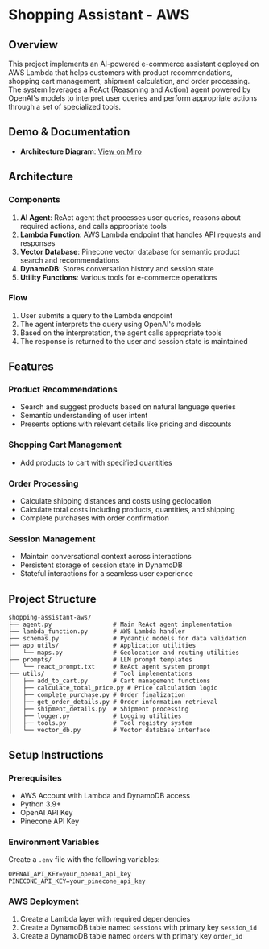 # Shopping Assistant - AWS

## Overview
This project implements an AI-powered e-commerce assistant deployed on AWS Lambda that helps customers with product recommendations, shopping cart management, shipment calculation, and order processing. The system leverages a ReAct (Reasoning and Action) agent powered by OpenAI's models to interpret user queries and perform appropriate actions through a set of specialized tools.

## Demo & Documentation
- **Architecture Diagram**: [View on Miro](https://miro.com/app/board/uXjVIXKzBFg=/?share_link_id=836653816402)

## Architecture

### Components
1. **AI Agent**: ReAct agent that processes user queries, reasons about required actions, and calls appropriate tools
2. **Lambda Function**: AWS Lambda endpoint that handles API requests and responses
3. **Vector Database**: Pinecone vector database for semantic product search and recommendations
4. **DynamoDB**: Stores conversation history and session state
5. **Utility Functions**: Various tools for e-commerce operations

### Flow
1. User submits a query to the Lambda endpoint
2. The agent interprets the query using OpenAI's models
3. Based on the interpretation, the agent calls appropriate tools
4. The response is returned to the user and session state is maintained

## Features

### Product Recommendations
- Search and suggest products based on natural language queries
- Semantic understanding of user intent
- Presents options with relevant details like pricing and discounts

### Shopping Cart Management
- Add products to cart with specified quantities

### Order Processing
- Calculate shipping distances and costs using geolocation
- Calculate total costs including products, quantities, and shipping
- Complete purchases with order confirmation

### Session Management
- Maintain conversational context across interactions
- Persistent storage of session state in DynamoDB
- Stateful interactions for a seamless user experience

## Project Structure
```
shopping-assistant-aws/
├── agent.py                 # Main ReAct agent implementation
├── lambda_function.py       # AWS Lambda handler
├── schemas.py               # Pydantic models for data validation
├── app_utils/               # Application utilities
│   └── maps.py              # Geolocation and routing utilities
├── prompts/                 # LLM prompt templates
│   └── react_prompt.txt     # ReAct agent system prompt
├── utils/                   # Tool implementations
│   ├── add_to_cart.py       # Cart management functions
│   ├── calculate_total_price.py # Price calculation logic
│   ├── complete_purchase.py # Order finalization
│   ├── get_order_details.py # Order information retrieval
│   ├── shipment_details.py  # Shipment processing
│   ├── logger.py            # Logging utilities
│   ├── tools.py             # Tool registry system
│   └── vector_db.py         # Vector database interface
```

## Setup Instructions

### Prerequisites
- AWS Account with Lambda and DynamoDB access
- Python 3.9+
- OpenAI API Key
- Pinecone API Key

### Environment Variables
Create a `.env` file with the following variables:
```
OPENAI_API_KEY=your_openai_api_key
PINECONE_API_KEY=your_pinecone_api_key
```

### AWS Deployment
1. Create a Lambda layer with required dependencies
2. Create a DynamoDB table named `sessions` with primary key `session_id`
3. Create a DynamoDB table named `orders` with primary key `order_id`